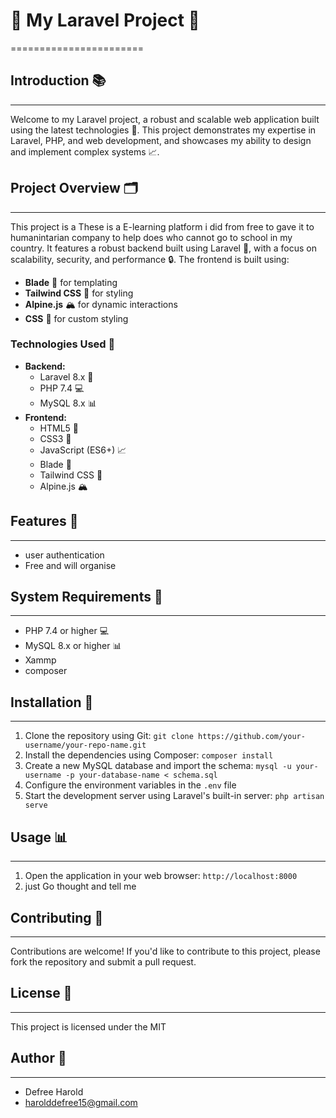 # 🚀 My Laravel Project 🚀
=======================

## Introduction 📚
---------------

Welcome to my Laravel project, a robust and scalable web application built using the latest technologies 🤖. This project demonstrates my expertise in Laravel, PHP, and web development, and showcases my ability to design and implement complex systems 📈.

## Project Overview 🗂️
-------------------

This project is a These is a E-learning platform i did from free to gave it to humanintarian company to help does who cannot go to school in my country. It features a robust backend built using Laravel 🚀, with a focus on scalability, security, and performance 🔒. The frontend is built using:

* **Blade** 📄 for templating
* **Tailwind CSS** 💨 for styling
* **Alpine.js** 🏔️ for dynamic interactions
* **CSS** 🎨 for custom styling

### Technologies Used 🤖

* **Backend:**
	+ Laravel 8.x 🚀
	+ PHP 7.4 💻
	+ MySQL 8.x 📊
* **Frontend:**
	+ HTML5 📄
	+ CSS3 🎨
	+ JavaScript (ES6+) 📈
	+ Blade 📄
	+ Tailwind CSS 💨
	+ Alpine.js 🏔️

## Features 🎉
------------

*  user authentication
* Free and will organise

## System Requirements 📝
----------------------

* PHP 7.4 or higher 💻
* MySQL 8.x or higher 📊
* Xammp
* composer

## Installation 🚀
---------------

1. Clone the repository using Git: `git clone https://github.com/your-username/your-repo-name.git`
2. Install the dependencies using Composer: `composer install`
3. Create a new MySQL database and import the schema: `mysql -u your-username -p your-database-name < schema.sql`
4. Configure the environment variables in the `.env` file
5. Start the development server using Laravel's built-in server: `php artisan serve`

## Usage 📊
---------

1. Open the application in your web browser: `http://localhost:8000`
2. just Go thought and tell me

## Contributing 🤝
--------------

Contributions are welcome! If you'd like to contribute to this project, please fork the repository and submit a pull request.

## License 📜
----------

This project is licensed under the MIT

## Author 👋
----------

* Defree Harold
* harolddefree15@gmail.com

